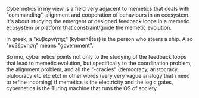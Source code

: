 Cybernetics in my view is a field very adjacent to memetics that deals with "commanding", alignment and cooperation of behaviours in an ecosystem. It's about studying the emergent or designed feedback loops in a memetic ecosystem or platform that constraint/guide the memetic evolution.

In greek, a "κυβερνήτης" (kybernḗtēs) is the person who steers a ship. Also "κυβέρνηση" means "government". 

So imo, cybernetics points not only to the studying of the feedback loops that lead to memetic evolution, but specifically to the coordination problem, the alignment problem, and all the "-cracies" (democracy, aristocracy, plutocracy etc etc etc) in other words (very very vague analogy that i need to refine incoming) if memetics is the electricity and the logic gates, cybernetics is the Turing machine that runs the OS of society.
